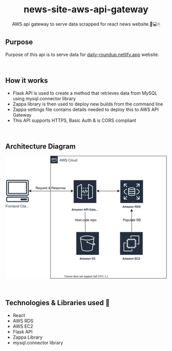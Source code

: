 <h1 align="center">
  news-site-aws-api-gateway
</h1>
<p align="center">
AWS api gateway to serve data scrapped for react news website.📡💻🖱
</p>
<h2>Purpose</h2>
<p>
Purpose of this api is to serve data for <a href="https://daily-roundup.netlify.app/">daily-roundup.netlify.app</a> website.
</p>
<br>
<h2> How it works</h2>
<p align="center">
  <ul>
  <li>Flask API is used to create a method that retrieves data from MySQL using mysql.connector library</li>
  <li>Zappa library is then used to deploy new builds from the command line</li>
  <li>Zappa settings file contains details needed to deploy this to AWS API Gateway</li>
  <li>This API supports HTTPS, Basic Auth & is CORS compliant</li>
  </ul>
  <br>
  <h2> Architecture Diagram</h2>
  <p>
  <img alt="diagram" src="https://raw.githubusercontent.com/rykumar13/react-news-website/4f574629a632a87e3cc2d86c6d9c21c73ccb330b/diagrams/diagram.svg" />
    <p>
</p>
<br>
<h2>
Technologies & Libraries used 🚀
  </h2>
  <p> 
    <ul>
     <li>React</li>
     <li>AWS RDS</li>
     <li>AWS EC2</li>
     <li>Flask API</li>
     <li>Zappa Library</li>
     <li>mysql.connector library</li>
    </ul>
  </p>
<h2>
  <br>
